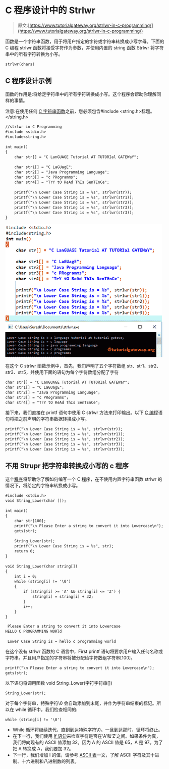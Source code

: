 # C 程序设计中的 Strlwr

> 原文:[https://www.tutorialgateway.org/strlwr-in-c-programming/](https://www.tutorialgateway.org/strlwr-in-c-programming/)

函数是一个字符串函数，用于将用户指定的字符或字符串转换成小写字母。下面的 C 编程 strlwr 函数将接受字符作为参数，并使用内置的 string 函数 Strlwr 将字符串中的所有字符转换为小写。

```
strlwr(chars)
```

## C 程序设计示例

函数的作用是:将给定字符串中的所有字符转换成小写。这个程序会帮助你理解同样的事情。

注意:在使用任何 [C 字符串函数](https://www.tutorialgateway.org/c-string/)之前，您必须包含#include <string.h>标题。</string.h>

```
//strlwr in C Programming
#include <stdio.h> 
#include<string.h>

int main()
{
	char str[] = "C LanGUAGE Tutorial AT TUTORIal GATEWaY";

	char str1[] = "C LaGUagE";
	char str2[] = "Java Programming Language";
	char str3[] = "c PRogramms";
	char str4[] = "TrY tO ReAd ThIs SenTEnCe";

 	printf("\n Lower Case String is = %s", strlwr(str));
 	printf("\n Lower Case String is = %s", strlwr(str1));
 	printf("\n Lower Case String is = %s", strlwr(str2));
 	printf("\n Lower Case String is = %s", strlwr(str3)); 	
  	printf("\n Lower Case String is = %s", strlwr(str3)); 		
}
```

![Strlwr in C Programming 1](img/84d77b851f7ef05189c3a197f9859e9a.png)

在这个 C strlwr 函数示例中，首先，我们声明了五个字符数组 str、str1、str2、str3、str5，并使用下面的语句为每个字符数组分配了字符

```
char str[] = "C LanGUAGE Tutorial AT TUTORIal GATEWaY";
char str1[] = "C LaGUagE";
char str2[] = "Java Programming Language";
char str3[] = "c PRogramms";
char str4[] = "TrY tO ReAd ThIs SenTEnCe";
```

接下来，我们直接在 printf 语句中使用 C strlwr 方法来打印输出。以下 [C 编程](https://www.tutorialgateway.org/c-programming/)语句将把之前声明的字符串数据转换成小写。

```
printf("\n Lower Case String is = %s", strlwr(str));
printf("\n Lower Case String is = %s", strlwr(str1));
printf("\n Lower Case String is = %s", strlwr(str2));
printf("\n Lower Case String is = %s", strlwr(str3)); 	
printf("\n Lower Case String is = %s", strlwr(str3));
```

## 不用 Strupr 把字符串转换成小写的 c 程序

这个[程序](https://www.tutorialgateway.org/c-programming-examples/)将帮助你了解如何编写一个 C 程序，在不使用内置字符串函数 strlwr 的情况下，将给定的字符串转换成小写。

```
#include <stdio.h> 
void String_Lower(char []);

int main()
{
	char str[100]; 
	printf("\n Please Enter a string to convert it into Lowercase\n");
	gets(str);

	String_Lower(str); 
	printf("\n Lower Case String is = %s", str); 
	return 0;
}

void String_Lower(char string[]) 
{
	int i = 0; 
	while (string[i] != '\0') 
	{
    	if (string[i] >= 'A' && string[i] <= 'Z') {
        	string[i] = string[i] + 32;
    	}
      	i++;
	}
}
```

```
 Please Enter a string to convert it into Lowercase
HELLO C PROGRAMMING WORld

 Lower Case String is = hello c programming world
```

在这个没有 strlwr 函数的 C 语言中，First printf 语句将要求用户输入任何名称或字符串。并且用户指定的字符串将被分配给字符数组字符串[100]。

```
printf("\n Please Enter a string to convert it into Lowercase\n");
gets(str);
```

以下语句将调用函数 void String_Lower(字符字符串[])

```
String_Lower(str);
```

对于每个字符串，特殊字符\0 会自动添加到末尾，并作为字符串结束的标记。所以在 while 循环中，我们检查相同的:

```
while (string[i] != '\0')
```

*   While 循环将继续迭代，直到到达特殊字符\0。一旦到达那时，循环将终止。
*   在下一行，我们使用 [If 语句](https://www.tutorialgateway.org/if-statement-in-c/)来检查字符是否在‘A’和‘Z’之间。如果条件为真，我们将向现有的 ASCII 值添加 32。因为 A 的 ASCII 值是 65，A 是 97。为了把 A 转换成 A，我们要加 32。
*   下一行，我们增加 I 的值，请参考 [ASCII 表](https://www.tutorialgateway.org/ascii-table/)一文，了解 ASCII 字符及其十进制、十六进制和八进制数的列表。